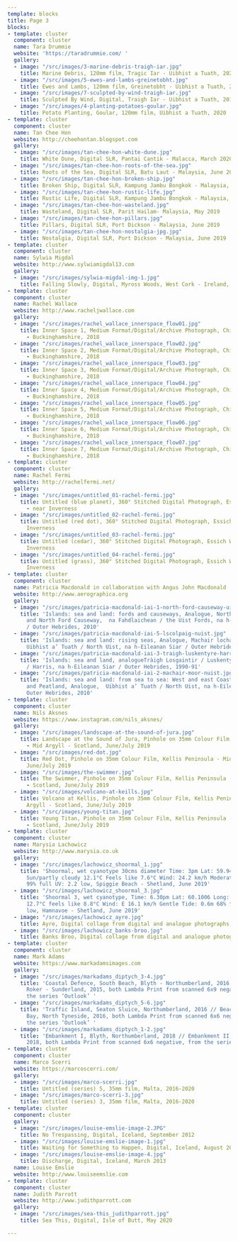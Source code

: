 ```yaml
---
template: blocks
title: Page 3
blocks:
- template: cluster
  component: cluster
  name: Tara Drummie
  website: 'https://taradrummie.com/ '
  gallery:
  - image: "/src/images/3-marine-debris-traigh-iar.jpg"
    title: Marine Debris, 120mm film, Tragic Iar - Uibhist a Tuath, 2020
  - image: "/src/images/5-ewes-and-lambs-greinetobht.jpg"
    title: Ewes and Lambs, 120mm film, Greinetobht - Uibhist a Tuath, 2020
  - image: "/src/images/7-sculpted-by-wind-traigh-iar.jpg"
    title: Sculpted By Wind, Digital, Traigh Iar - Uibhist a Tuath, 2019
  - image: "/src/images/4-planting-potatoes-goular.jpg"
    title: Potato Planting, Goular, 120mm film, Uibhist a Tuath, 2020
- template: cluster
  component: cluster
  name: Tan Chee Hon
  website: http://cheehontan.blogspot.com
  gallery:
  - image: "/src/images/tan-chee-hon-white-dune.jpg"
    title: White Dune, Digital SLR, Pantai Cantik - Malacca, March 2020
  - image: "/src/images/tan-chee-hon-roots-of-the-sea.jpg"
    title: Roots of the Sea, Digital SLR, Batu Laut - Malaysia, June 2020
  - image: "/src/images/tan-chee-hon-broken-ship.jpg"
    title: Broken Ship, Digital SLR, Kampung Jambu Bongkok - Malaysia, May 2019
  - image: "/src/images/tan-chee-hon-rustic-life.jpg"
    title: Rustic Life, Digital SLR, Kampung Jambu Bongkok - Malaysia, May 2019
  - image: "/src/images/tan-chee-hon-wasteland.jpg"
    title: Wasteland, Digital SLR, Parit Hailam- Malaysia, May 2019
  - image: "/src/images/tan-chee-hon-pillars.jpg"
    title: Pillars, Digital SLR, Port Dickson - Malaysia, June 2019
  - image: "/src/images/tan-chee-hon-nostalgia-jpg.jpg"
    title: Nostalgia, Digital SLR, Port Dickson - Malaysia, June 2019
- template: cluster
  component: cluster
  name: Sylwia Migdal
  website: http://www.sylwiamigdal13.com
  gallery:
  - image: "/src/images/sylwia-migdal-img-1.jpg"
    title: Falling Slowly, Digital, Myross Woods, West Cork - Ireland, March 2020
- template: cluster
  component: cluster
  name: Rachel Wallace
  website: http://www.racheljwallace.com
  gallery:
  - image: "/src/images/rachel_wallace_innerspace_flow01.jpg"
    title: Inner Space 1, Medium Format/Digital/Archive Photograph, Chiltern Hills
      - Buckinghamshire, 2018
  - image: "/src/images/rachel_wallace_innerspace_flow02.jpg"
    title: Inner Space 2, Medium Format/Digital/Archive Photograph, Chiltern Hills
      - Buckinghamshire, 2018
  - image: "/src/images/rachel_wallace_innerspace_flow03.jpg"
    title: Inner Space 3, Medium Format/Digital/Archive Photograph, Chiltern Hills
      - Buckinghamshire, 2018
  - image: "/src/images/rachel_wallace_innerspace_flow04.jpg"
    title: Inner Space 4, Medium Format/Digital/Archive Photograph, Chiltern Hills
      - Buckinghamshire, 2018
  - image: "/src/images/rachel_wallace_innerspace_flow05.jpg"
    title: Inner Space 5, Medium Format/Digital/Archive Photograph, Chiltern Hills
      - Buckinghamshire, 2018
  - image: "/src/images/rachel_wallace_innerspace_flow06.jpg"
    title: Inner Space 6, Medium Format/Digital/Archive Photograph, Chiltern Hills
      - Buckinghamshire, 2018
  - image: "/src/images/rachel_wallace_innerspace_flow07.jpg"
    title: Inner Space 7, Medium Format/Digital/Archive Photograph, Chiltern Hills
      - Buckinghamshire, 2018
- template: cluster
  component: cluster
  name: Rachel Fermi
  website: http://rachelfermi.net/
  gallery:
  - image: "/src/images/untitled_01-rachel-fermi.jpg"
    title: Untitled (blue planet), 360° Stitched Digital Photograph, Essich Woods
      - near Inverness
  - image: "/src/images/untitled_02-rachel-fermi.jpg"
    title: Untitled (red dot), 360° Stitched Digital Photograph, Essich Woods - near
      Inverness
  - image: "/src/images/untitled_03-rachel-fermi.jpg"
    title: Untitled (cedar), 360° Stitched Digital Photograph, Essich Woods - near
      Inverness
  - image: "/src/images/untitled_04-rachel-fermi.jpg"
    title: Untitled (grass), 360° Stitched Digital Photograph, Essich Woods - near
      Inverness
- template: cluster
  component: cluster
  name: Patricia Macdonald in collaboration with Angus John Macdonald
  website: http://www.aerographica.org
  gallery:
  - image: "/src/images/patricia-macdonald-iai-1-north-ford-causeway-uist.jpg"
    title: 'Islands: sea and land: fords and causeways, Analogue, Northern Channel
      and North Ford Causeway,  na Fahdlaichean / the Uist Fords, na h-Eileanan Siar
      / Outer Hebrides, 2010'
  - image: "/src/images/patricia-macdonald-iai-5-lscolpaig-nuist.jpg"
    title: 'Islands: sea and land: rising seas, Analogue, Machair lochan, Loch Scolpaig,
      Uibhist a’ Tuath / North Uist, na h-Eileanan Siar / Outer Hebrides, 1990-91'
  - image: "/src/images/patricia-macdonald-iai-3-traigh-luskentyre-harris.jpg"
    title: 'Islands: sea and land, analogueTràigh Losgaintir / Luskentyre, na Hearadh
      / Harris, na h-Eileanan Siar / Outer Hebrides, 1990-91'
  - image: "/src/images/patricia-macdonald-iai-2-machair-moor-nuist.jpg"
    title: 'Islands: sea and land: from sea to sea: West and east Coasts: Machair
      and Peatland, Analogue,  Uibhist a’ Tuath / North Uist, na h-Eileanan Siar /
      Outer Hebrides, 2010'
- template: cluster
  component: cluster
  name: Nils Aksnes
  website: https://www.instagram.com/nils_aksnes/
  gallery:
  - image: "/src/images/landscape-at-the-sound-of-jura.jpg"
    title: Landscape at the Sound of Jura, Pinhole on 35mm Colour Film, Kellis Peninsula
      - Mid Argyll - Scotland, June/July 2019
  - image: "/src/images/red-dot.jpg"
    title: Red Dot, Pinhole on 35mm Colour Film, Kellis Peninsula - Mid Argyll - Scotland,
      June/July 2019
  - image: "/src/images/the-swimmer.jpg"
    title: The Swimmer, Pinhole on 35mm Colour Film, Kellis Peninsula - Mid Argyll
      - Scotland, June/July 2019
  - image: "/src/images/volcano-at-keills.jpg"
    title: Volcano at Kellis, Pinhole on 35mm Colour Film, Kellis Peninsula - Mid
      Argyll - Scotland, June/July 2019
  - image: "/src/images/young-titan.jpg"
    title: Young Titan, Pinhole on 35mm Colour Film, Kellis Peninsula - Mid Argyll
      - Scotland, June/July 2019
- template: cluster
  component: cluster
  name: Marysia Lachowicz
  website: http://www.marysia.co.uk
  gallery:
  - image: "/src/images/lachowicz_shoormal_1.jpg"
    title: 'Shoormal, wet cyanotype 30cms diameter Time: 3pm Lat: 59.9461 Long: -1.3409
      Sun/partly cloudy 12.1°C Feels like 7.6°C Wind: 24.2 km/h Moderate Tide: 0.7m
      99% full UV: 2.2 low, Spiggie Beach - Shetland, June 2019'
  - image: "/src/images/lachowicz_shoormal_3.jpg"
    title: 'Shoormal 3, wet cyanotype, Time: 6.30pm Lat: 60.1006 Long: -1.3276 Sunny
      12.7°C feels like 8.8°C Wind: E 16.1 km/h Gentle Tide: 0.6m 68% full UV: 1.5
      low, Hamnavoe - Shetland, June 2019'
  - image: "/src/images/lachowicz_ayre.jpg"
    title: Ayre, Digital collage from digital and analogue photographs, 2019
  - image: "/src/images/lachowicz_banks-broo.jpg"
    title: Banks Broo, Digital collage from digital and analogue photographs, 2019
- template: cluster
  component: cluster
  name: Mark Adams
  website: https://www.markadamsimages.com
  gallery:
  - image: "/src/images/markadams_diptych_3-4.jpg"
    title: 'Coastal Defence, South Beach, Blyth - Northumberland, 2016 // Beachfront,
      Roker - Sunderland, 2015, both Lambda Print from scanned 6x9 negative, from
      the series ‘Outlook’ '
  - image: "/src/images/markadams_diptych_5-6.jpg"
    title: 'Traffic Island, Seaton Sluice, Northumberland, 2016 // Beachfront, Whitley
      Bay, North Tyneside, 2016, both Lambda Print from scanned 6x6 negative, from
      the series ‘Outlook’ '
  - image: "/src/images/markadams_diptych_1-2.jpg"
    title: 'Embankment I, Blyth, Northumberland, 2018 // Embankment II, North Tyneside,
      2018, both Lambda Print from scanned 6x6 negative, from the series ‘Outlook’ '
- template: cluster
  component: cluster
  name: Marco Scerri
  website: https://marcoscerri.com/
  gallery:
  - image: "/src/images/marco-scerri.jpg"
    title: Untitled (series) 5, 35mm film, Malta, 2016-2020
  - image: "/src/images/marco-scerri-3.jpg"
    title: Untitled (series) 3, 35mm film, Malta, 2016-2020
- template: cluster
  component: cluster
  gallery:
  - image: "/src/images/louise-emslie-image-2.JPG"
    title: No Trespassing, Digital, Iceland, September 2012
  - image: "/src/images/louise-emslie-image-1.jpg"
    title: Waiting for Something to Happen, Digital, Iceland, August 2011
  - image: "/src/images/louise-emslie-image-4.jpg"
    title: Discharge, Digital, Iceland, March 2013
  name: Louise Emslie
  website: http://www.louiseemslie.com
- template: cluster
  component: cluster
  name: Judith Parrott
  website: http://www.judithparrott.com
  gallery:
  - image: "/src/images/sea-this_judithparrott.jpg"
    title: Sea This, Digital, Isle of Butt, May 2020

---
```

